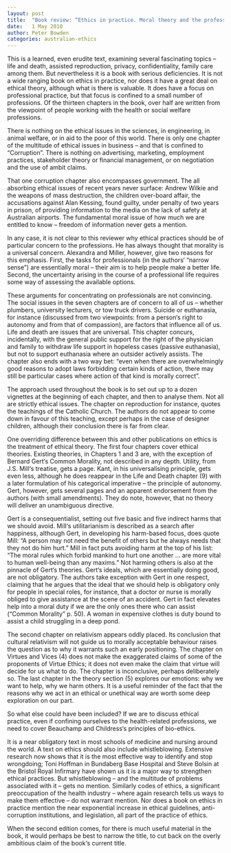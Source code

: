 ```yaml
---
layout: post
title:  "Book review: “Ethics in practice. Moral theory and the professions” Andrew Alexandra and Seumas Miller, UNSW Press, 2009."
date:   1 May 2010
author: Peter Bowden
categories: australian-ethics
---
```


This is a learned, even erudite text, examining several fascinating topics – life and death, assisted reproduction, privacy, confidentiality, family care among them. But nevertheless it is a book with serious deficiencies. It is not a wide ranging book on ethics in practice, nor does it have a great deal on ethical theory, although what is there is valuable. It does have a focus on professional practice, but that focus is confined to a small number of professions. Of the thirteen chapters in the book, over half are written from the viewpoint of people working with the health or social welfare professions.

There is nothing on the ethical issues in the sciences, in engineering, in animal welfare, or in aid to the poor of this world. There is only one chapter of the multitude of ethical issues in business – and that is confined to “Corruption”. There is nothing on advertising, marketing, employment practices, stakeholder theory or financial management, or on negotiation and the use of ambit claims.

That one corruption chapter also encompasses government. The all absorbing ethical issues of recent years never surface: Andrew Wilkie and the weapons of mass destruction, the children over-board affair, the accusations against Alan Kessing, found guilty, under penalty of two years in prison, of providing information to the media on the lack of safety at Australian airports. The fundamental moral issue of how much we are entitled to know – freedom of information never gets a mention.

In any case, it is not clear to this reviewer why ethical practices should be of particular concern to the professions. He has always thought that morality is a universal concern. Alexandra and Miller, however, give two reasons for this emphasis. First, the tasks for professionals (in the authors‘ “narrow sense”) are essentially moral – their aim is to help people make a better life. Second, the uncertainty arising in the course of a professional life requires some way of assessing the available options.

These arguments for concentrating on professionals are not convincing. The social issues in the seven chapters are of concern to all of us – whether plumbers, university lecturers, or tow truck drivers. Suicide or euthanasia, for instance (discussed from two viewpoints: from a person‘s right to autonomy and from that of compassion), are factors that influence all of us. Life and death are issues that are universal. This chapter concurs, incidentally, with the general public support for the right of the physician and family to withdraw life support in hopeless cases (passive euthanasia), but not to support euthanasia where an outsider actively assists. The chapter also ends with a two way bet: “even when there are overwhelmingly good reasons to adopt laws forbidding certain kinds of action, there may still be particular cases where action of that kind is morally correct”.

The approach used throughout the book is to set out up to a dozen vignettes at the beginning of each chapter, and then to analyse them. Not all are strictly ethical issues. The chapter on reproduction for instance, quotes the teachings of the Catholic Church. The authors do not appear to come down in favour of this teaching, except perhaps in the case of designer children, although their conclusion there is far from clear.

One overriding difference between this and other publications on ethics is the treatment of ethical theory. The first four chapters cover ethical theories. Existing theories, in Chapters 1 and 3 are, with the exception of Bernard Gert‘s Common Morality, not described in any depth. Utility, from J.S. Mill‘s treatise, gets a page. Kant, in his universalising principle, gets even less, although he does reappear in the Life and Death chapter (9) with a later formulation of his categorical imperative – the principle of autonomy. Gert, however, gets several pages and an apparent endorsement from the authors (with small amendments). They do note, however, that no theory will deliver an unambiguous directive.

Gert is a consequentialist, setting out five basic and five indirect harms that we should avoid. Mill‘s utilitarianism is described as a search after happiness, although Gert, in developing his harm-based focus, does quote Mill: “A person may not need the benefit of others but he always needs that they not do him hurt.” Mill in fact puts avoiding harm at the top of his list: “The moral rules which forbid mankind to hurt one another … are more vital to human well-being than any maxims.” Not harming others is also at the pinnacle of Gert‘s theories. Gert‘s ideals, which are essentially doing good, are not obligatory. The authors take exception with Gert in one respect, claiming that he argues that the ideal that we should help is obligatory only for people in special roles, for instance, that a doctor or nurse is morally obliged to give assistance at the scene of an accident. Gert in fact elevates help into a moral duty if we are the only ones there who can assist (“Common Morality” p. 50). A woman in expensive clothes is duty bound to assist a child struggling in a deep pond.

The second chapter on relativism appears oddly placed. Its conclusion that cultural relativism will not guide us to morally acceptable behaviour raises the question as to why it warrants such an early positioning. The chapter on Virtues and Vices (4) does not make the exaggerated claims of some of the proponents of Virtue Ethics; it does not even make the claim that virtue will decide for us what to do. The chapter is inconclusive, perhaps deliberately so. The last chapter in the theory section (5) explores our emotions: why we want to help, why we harm others. It is a useful reminder of the fact that the reasons why we act in an ethical or unethical way are worth some deep exploration on our part.

So what else could have been included? If we are to discuss ethical practice, even if confining ourselves to the health-related professions, we need to cover Beauchamp and Childress‘s principles of bio-ethics.

It is a near obligatory text in most schools of medicine and nursing around the world. A text on ethics should also include whistleblowing. Extensive research now shows that it is the most effective way to identify and stop wrongdoing; Toni Hoffman in Bundaberg Base Hospital and Steve Bolsin at the Bristol Royal Infirmary have shown us it is a major way to strengthen ethical practices. But whistleblowing – and the multitude of problems associated with it – gets no mention. Similarly codes of ethics, a significant preoccupation of the health industry – where again research tells us ways to make them effective – do not warrant mention. Nor does a book on ethics in practice mention the near exponential increase in ethical guidelines, anti-corruption institutions, and legislation, all part of the practice of ethics.

When the second edition comes, for there is much useful material in the book, it would perhaps be best to narrow the title, to cut back on the overly ambitious claim of the book‘s current title.
